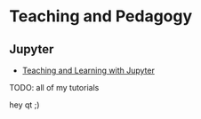 # Teaching and Pedagogy

## Jupyter

- [Teaching and Learning with Jupyter](https://jupyter4edu.github.io/jupyter-edu-book/)

TODO: all of my tutorials


hey qt ;) 
